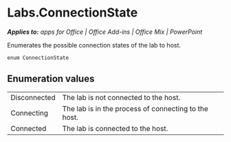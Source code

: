 
# Labs.ConnectionState

 _**Applies to:** apps for Office | Office Add-ins | Office Mix | PowerPoint_

Enumerates the possible connection states of the lab to host.

```
enum ConnectionState
```


## Enumeration values


|||
|:-----|:-----|
|Disconnected|The lab is not connected to the host.|
|Connecting|The lab is in the process of connecting to the host.|
|Connected|The lab is connected to the host.|
